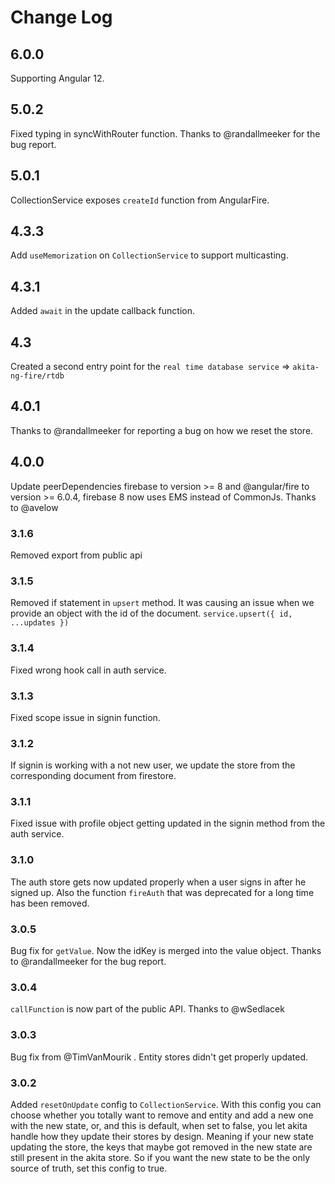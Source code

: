 # Change Log

## 6.0.0

Supporting Angular 12.

## 5.0.2

Fixed typing in syncWithRouter function. Thanks to @randallmeeker for the bug report.

## 5.0.1

CollectionService exposes `createId` function from AngularFire.

## 4.3.3

Add `useMemorization` on `CollectionService` to support multicasting.

## 4.3.1

Added `await` in the update callback function.

## 4.3

Created a second entry point for the `real time database service` => `akita-ng-fire/rtdb`

## 4.0.1

Thanks to @randallmeeker for reporting a bug on how we reset the store.

## 4.0.0

Update peerDependencies firebase to version >= 8 and @angular/fire to version >= 6.0.4, firebase 8 now uses EMS instead of CommonJs.
Thanks to @avelow

### 3.1.6

Removed export from public api

### 3.1.5

Removed if statement in `upsert` method. It was causing an issue when we provide an object with the id of the document.
`service.upsert({ id, ...updates })`

### 3.1.4

Fixed wrong hook call in auth service.

### 3.1.3

Fixed scope issue in signin function.

### 3.1.2

If signin is working with a not new user, we update the store from the corresponding document from firestore.

### 3.1.1

Fixed issue with profile object getting updated in the signin method from the auth service.

### 3.1.0

The auth store gets now updated properly when a user signs in after he signed up.
Also the function `fireAuth` that was deprecated for a long time has been removed.

### 3.0.5

Bug fix for `getValue`. Now the idKey is merged into the value object. Thanks to @randallmeeker for the bug report.

### 3.0.4

`callFunction` is now part of the public API. Thanks to @wSedlacek

### 3.0.3

Bug fix from @TimVanMourik . Entity stores didn't get properly updated.

### 3.0.2

Added `resetOnUpdate` config to `CollectionService`. With this config you can choose whether you totally want to remove and entity and add a new one with the new state,
or, and this is default, when set to false, you let akita handle how they update their stores by design. Meaning if your new state updating the store, the keys that maybe got removed in the new state are still present in the akita store. So if you want the new state to be the only source of truth, set this config to true.
